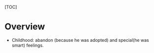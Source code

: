 [TOC]

# Overview
- Childhood: abandon (because he was adopted) and special(he was smart) feelings.
